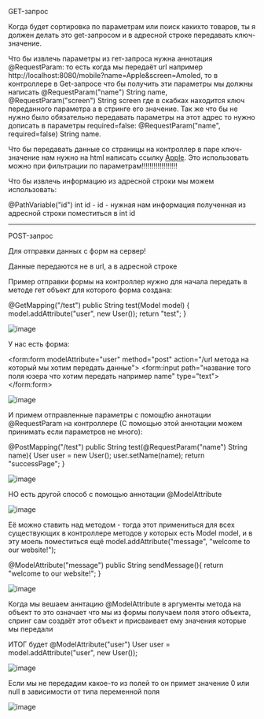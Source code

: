 GET-запрос

Когда будет сортировка по параметрам или поиск какихто товаров, ты я должен делать это get-запросом и в адресной строке передавать ключ-значение.

Что бы извлечь параметры из гет-запроса нужна аннотация @RequestParam: то есть когда мы передаёт url например http://localhost:8080/mobile?name=Apple&screen=Amoled, то в контроллере в Get-запросе что бы получить эти параметры мы должны написать @RequestParam("name") String name, @RequestParam("screen") String screen где в скабках находится ключ переданного параметра а в стринге его значение. Так же что бы не нужно было обязательно передавать параметры на этот адрес то нужно дописать в параметры required=false: @RequestParam("name", required=false) String name.

Что бы передавать данные со страницы на контроллер в паре ключ-значение нам нужно на html написать ссылку <a href="/mobile?name=Apple">Apple</a>. Это использовать можно при фильтрации по параметрам!!!!!!!!!!!!!!!!!!

Что бы извлечь информацию из адресной строки мы можем использовать:

@PathVariable("id") int id - id - нужная нам информация полученная из адресной строки поместиться в int id

-----------------------------------

POST-запрос

Для отправки данных с форм на сервер!

Данные передаются не в url, а в адресной строке

Пример отправки формы на контроллер нужно для начала передать в методе гет объект для которого форма создана:

@GetMapping("/test")
    public String test(Model model) {
        model.addAttribute("user", new User());
        return "test";
    }
    
![image](https://user-images.githubusercontent.com/73518823/142919207-c09db505-0e47-4dbd-b7c6-a301d5fa88ee.png)

У нас есть форма:

<form:form modelAttribute="user" method="post" action="/url метода на который мы хотим передать данные">
    <form:input path="название того поля юзера что хотим передать например name" type="text">
</form:form>

![image](https://user-images.githubusercontent.com/73518823/142918683-3ec21129-fbc5-471a-99cc-4859c00f463f.png)

И примем отправленные параметры с помощбю аннотации @RequestParam на контроллере (С помощью этой аннотации можем принимать если параметров не много):

@PostMapping("/test")
    public String test(@RequestParam("name") String name){
        User user = new User();
        user.setName(name);
        return "successPage";
    }
    
![image](https://user-images.githubusercontent.com/73518823/142919101-e01bf9c6-4e4d-4dce-ac64-6f99f95a940e.png)
    
НО есть другой способ с помощью аннотации @ModelAttribute

![image](https://user-images.githubusercontent.com/73518823/142919572-5da0b70e-d0a8-456e-884b-eaf56d6c1688.png)

Её можно ставить над методом - тогда этот примениться для всех существующих в контроллере методов у которых есть Model model, и в эту моель поместиться ещё model.addAttribute("message", "welcome to our website!");

@ModelAttribute("message")
    public String sendMessage(){
        return "welcome to our website!";
    }
    
![image](https://user-images.githubusercontent.com/73518823/142919656-9423d735-10e8-4755-ae86-103d5b68ce81.png)
 
 Когда мы вешаем аннтацию @ModelAttribute в аргументы метода на объект то это означает что мы из формы получаем поля этого объекта, спринг сам создаёт этот объект и присваивает ему значения которые мы передали
 
 ИТОГ будет @ModelAttribute("user") User user = model.addAttribute("user", new User());
 
 ![image](https://user-images.githubusercontent.com/73518823/142920489-b7067e6e-f3fa-4ee5-9385-84ef2a772f26.png)
 
 Если мы не передадим какое-то из полей то он примет значение 0 или null в зависимости от типа переменной поля

![image](https://user-images.githubusercontent.com/73518823/142977810-dffde284-f7a9-4800-8c44-699e030bb411.png)



